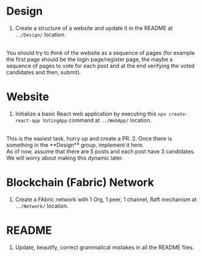 # Design #
1. Create a structure of a website and update it in the README at ```../Design/``` location.
<br>
You should try to think of the website as a sequence of pages (for example the first page should be the login page/register page, the maybe a sequence of pages to vote for each post and at the end verifying the voted candidates and then, submit).

# Website #
1. Initialize a basic React web application by executing this ```npx create-react-app VotingApp``` command at ```../WebApp/``` location.
<br>
This is the easiest task, hurry up and create a PR.
2. Once there is something in the **Design** group, implement it here.
<br>
As of now, assume that there are 5 posts and each post have 3 candidates. We will worry about making this dynamic later.

# Blockchain (Fabric) Network #
1. Create a FAbric network with 1 Org, 1 peer, 1 channel, Raft mechanism at ```../Network/``` location.

# README #
1. Update, beautify, correct grammatical mistakes in all the README files.
